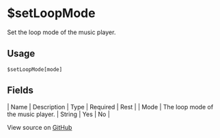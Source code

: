 # $setLoopMode
Set the loop mode of the music player.
## Usage
```
$setLoopMode[mode]
```
## Fields
| Name | Description                        | Type   | Required | Rest |
| Mode | The loop mode of the music player. | String | Yes      | No   |

View source on [GitHub](https://github.com/Cyberghxst/forgemusic/blob/dev/src/natives/setLoopMode.ts)